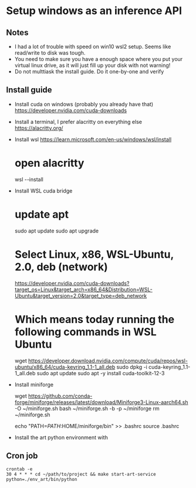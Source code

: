 # Setup windows as an inference API

## Notes

 - I had a lot of trouble with speed on win10 wsl2 setup. Seems like read/write to disk was tough.
 - You need to make sure you have a enough space where you put your virtual linux drive, as it will just fill up your disk with not warning!
 - Do not multtiask the install guide. Do it one-by-one and verify

## Install guide

- Install cuda on windows (probably you already have that) https://developer.nvidia.com/cuda-downloads
- Install a terminal, I prefer alacritty on everything else https://alacritty.org/
- Install wsl https://learn.microsoft.com/en-us/windows/wsl/install

    # open alacritty
    wsl --install

- Install WSL cuda bridge

    # update apt
    sudo apt update
    sudo apt upgrade


    # Select Linux, x86, WSL-Ubuntu, 2.0, deb (network)
    https://developer.nvidia.com/cuda-downloads?target_os=Linux&target_arch=x86_64&Distribution=WSL-Ubuntu&target_version=2.0&target_type=deb_network

    # Which means today running the following commands in WSL Ubuntu
    wget https://developer.download.nvidia.com/compute/cuda/repos/wsl-ubuntu/x86_64/cuda-keyring_1.1-1_all.deb
    sudo dpkg -i cuda-keyring_1.1-1_all.deb
    sudo apt update
    sudo apt -y install cuda-toolkit-12-3

- Install miniforge

   wget https://github.com/conda-forge/miniforge/releases/latest/download/Miniforge3-Linux-aarch64.sh -O ~/miniforge.sh
   bash ~/miniforge.sh -b -p ~/miniforge
   rm ~/miniforge.sh

   echo "PATH=$PATH:$HOME/miniforge/bin" >> .bashrc
   source .bashrc

- Install the art python environment with



## Cron job

    crontab -e
    30 4 * * * cd ~/path/to/project && make start-art-service python=./env_art/bin/python
